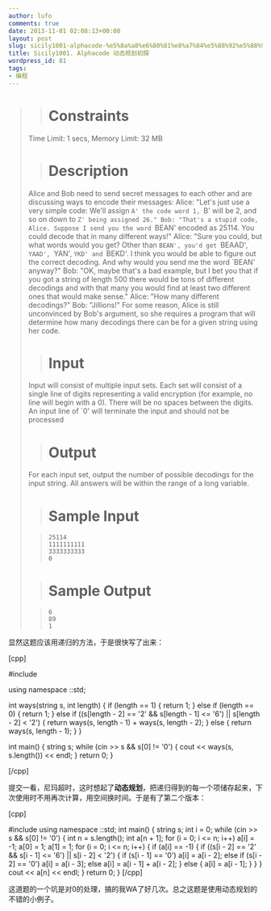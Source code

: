 ```yaml
---
author: lufo
comments: true
date: 2013-11-01 02:08:13+00:00
layout: post
slug: sicily1001-alphacode-%e5%8a%a8%e6%80%81%e8%a7%84%e5%88%92%e5%88%9d%e6%8e%a2
title: Sicily1001. Alphacode 动态规划初探
wordpress_id: 81
tags:
- 编程
---
```


<blockquote>

> 
> # Constraints
> 
> 
Time Limit: 1 secs, Memory Limit: 32 MB

> 
> # Description
> 
> 
Alice and Bob need to send secret messages to each other and are discussing ways to encode their messages: Alice: "Let's just use a very simple code: We'll assign `A' the code word 1, `B' will be 2, and so on down to `Z' being assigned 26." Bob: "That's a stupid code, Alice. Suppose I send you the word `BEAN' encoded as 25114. You could decode that in many different ways!" Alice: "Sure you could, but what words would you get? Other than `BEAN', you'd get `BEAAD', `YAAD', `YAN', `YKD' and `BEKD'. I think you would be able to figure out the correct decoding. And why would you send me the word `BEAN' anyway?" Bob: "OK, maybe that's a bad example, but I bet you that if you got a string of length 500 there would be tons of different decodings and with that many you would find at least two different ones that would make sense." Alice: "How many different decodings?" Bob: "Jillions!" For some reason, Alice is still unconvinced by Bob's argument, so she requires a program that will determine how many decodings there can be for a given string using her code.

> 
> # Input
> 
> 
Input will consist of multiple input sets. Each set will consist of a single line of digits representing a valid encryption (for example, no line will begin with a 0). There will be no spaces between the digits. An input line of `0' will terminate the input and should not be processed

> 
> # Output
> 
> 
For each input set, output the number of possible decodings for the input string. All answers will be within the range of a long variable.

> 
> # Sample Input
> 
> 

>     
>     25114
>     1111111111
>     3333333333
>     0
> 
> 

> 
> # Sample Output
> 
> 

>     
>     6
>     89
>     1
> 
> 
</blockquote>


显然这题应该用递归的方法，于是很快写了出来：

[cpp]

#include<iostream>

using namespace ::std;

int ways(string s, int length) {
 if (length == 1) {
 return 1;
 } else if (length == 0) {
 return 1;
 } else if ((s[length - 2] == '2' && s[length - 1] <= '6')
 || s[length - 2] < '2') {
 return ways(s, length - 1) + ways(s, length - 2);
 } else {
 return ways(s, length - 1);
 }
 }

int main() {
 string s;
 while (cin >> s && s[0] != '0') {
 cout << ways(s, s.length()) << endl;
 }
 return 0;
 }

[/cpp]

提交一看，尼玛超时，这时想起了**动态规划**，把递归得到的每一个项储存起来，下次使用时不用再次计算，用空间换时间。于是有了第二个版本：

[cpp]

#include<iostream>
 using namespace ::std;
 int main() {
 string s;
 int i = 0;
 while (cin >> s && s[0] != '0') {
 int n = s.length();
 int a[n + 1];
 for (i = 0; i <= n; i++)
 a[i] = -1;
 a[0] = 1;
 a[1] = 1;
 for (i = 0; i <= n; i++) {
 if (a[i] == -1) {
 if ((s[i - 2] == '2' && s[i - 1] <= '6') || s[i - 2] < '2') {
 if (s[i - 1] == '0')
 a[i] = a[i - 2];
 else if (s[i - 2] == '0')
 a[i] = a[i - 3];
 else
 a[i] = a[i - 1] + a[i - 2];
 } else {
 a[i] = a[i - 1];
 }
 }
 }
 cout << a[n] << endl;
 }
 return 0;
 }
[/cpp]

这道题的一个坑是对0的处理，搞的我WA了好几次。总之这题是使用动态规划的不错的小例子。
